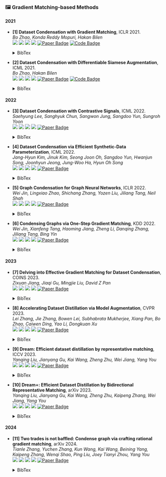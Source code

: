 ### 🖼️ Gradient Matching-based Methods

#### 2021
- **[1] Dataset Condensation with Gradient Matching**, ICLR 2021.  
*Bo Zhao, Konda Reddy Mopuri, Hakan Bilen*  
![](https://img.shields.io/badge/DC-blue) ![](https://img.shields.io/badge/Image_Classification-green) ![](https://img.shields.io/badge/Gradient_Matching-red) ![](https://img.shields.io/badge/Dataset_Condensation-orange)
<a href="https://openreview.net/forum?id=mSAKhLYLSsl"><img src="https://img.shields.io/badge/ICLR-Paper-%23D2691E" alt="Paper Badge"></a>
<a href="https://github.com/VICO-UoE/DatasetCondensation"><img src="https://img.shields.io/badge/GitHub-Code-brightgreen?logo=github" alt="Code Badge"></a>
    <details> <summary>BibTex</summary>

    ```bibtex
    @inproceedings{zhao2021dataset,
    title={Dataset Condensation with Gradient Matching},
    author={Bo Zhao and Konda Reddy Mopuri and Hakan Bilen},
    booktitle={International Conference on Learning Representations},
    year={2021},
    }
    ```

    </details>

- **[2] Dataset Condensation with Differentiable Siamese Augmentation**, ICML 2021.  
*Bo Zhao, Hakan Bilen*  
![](https://img.shields.io/badge/DSA-blue) ![](https://img.shields.io/badge/Image_Classification-green) ![](https://img.shields.io/badge/Gradient_Matching-red) ![](https://img.shields.io/badge/Dataset_Condensation-orange)
<a href="https://proceedings.mlr.press/v139/zhao21a.html"><img src="https://img.shields.io/badge/ICML-Paper-%23D2691E" alt="Paper Badge"></a>
<a href="https://github.com/VICO-UoE/DatasetCondensation"><img src="https://img.shields.io/badge/GitHub-Code-brightgreen?logo=github" alt="Code Badge"></a>
    <details> <summary>BibTex</summary>

    ```bibtex
    @inproceedings{zhao2021dataset,
    title={Dataset condensation with differentiable siamese augmentation},
    author={Zhao, Bo and Bilen, Hakan},
    booktitle={International Conference on Machine Learning},
    year={2021}
    }
    ```

    </details>

#### 2022
- **[3] Dataset Condensation with Contrastive Signals**, ICML 2022.  
*Saehyung Lee, Sanghyuk Chun, Sangwon Jung, Sangdoo Yun, Sungroh Yoon*  
![](https://img.shields.io/badge/DCC-blue) ![](https://img.shields.io/badge/Image_Classification-green) ![](https://img.shields.io/badge/Gradient_Matching-red) ![](https://img.shields.io/badge/Dataset_Condensation-orange)
<a href="https://proceedings.mlr.press/v162/lee22b.html"><img src="https://img.shields.io/badge/ICML-Paper-%23D2691E" alt="Paper Badge"></a>
    <details> <summary>BibTex</summary>

    ```bibtex
    @inproceedings{lee2022dataset,
    title={Dataset condensation with contrastive signals},
    author={Lee, Saehyung and Chun, Sanghyuk and Jung, Sangwon and Yun, Sangdoo and Yoon, Sungroh},
    booktitle={International Conference on Machine Learning},
    year={2022}
    }
    ```

    </details>

- **[4] Dataset Condensation via Efficient Synthetic-Data Parameterization**, ICML 2022.  
*Jang-Hyun Kim, Jinuk Kim, Seong Joon Oh, Sangdoo Yun, Hwanjun Song, Joonhyun Jeong, Jung-Woo Ha, Hyun Oh Song*  
![](https://img.shields.io/badge/IDC-blue) ![](https://img.shields.io/badge/Image_Classification-green) ![](https://img.shields.io/badge/Gradient_Matching-red) ![](https://img.shields.io/badge/Dataset_Condensation-orange)
<a href="https://proceedings.mlr.press/v162/kim22c.html"><img src="https://img.shields.io/badge/ICML-Paper-%23D2691E" alt="Paper Badge"></a>
    <details> <summary>BibTex</summary>

    ```bibtex
    @inproceedings{kim2022dataset,
    title={Dataset condensation via efficient synthetic-data parameterization},
    author={Kim, Jang-Hyun and Kim, Jinuk and Oh, Seong Joon and Yun, Sangdoo and Song, Hwanjun and Jeong, Joonhyun and Ha, Jung-Woo and Song, Hyun Oh},
    booktitle={International Conference on Machine Learning},
    year={2022}
    }
    ```

    </details>


- **[5] Graph Condensation for Graph Neural Networks**, ICLR 2022.  
*Wei Jin, Lingxiao Zhao, Shichang Zhang, Yozen Liu, Jiliang Tang, Neil Shah*  
![](https://img.shields.io/badge/GCOND-blue) ![](https://img.shields.io/badge/Graph-green) ![](https://img.shields.io/badge/Gradient_Matching-red) ![](https://img.shields.io/badge/Dataset_Condensation-orange)
<a href="https://openreview.net/forum?id=WLEx3Jo4QaB"><img src="https://img.shields.io/badge/ICLR-Paper-%23D2691E" alt="Paper Badge"></a>
    <details> <summary>BibTex</summary>

    ```bibtex
    @inproceedings{jin2022graph,
    title={Graph Condensation for Graph Neural Networks},
    author={Wei Jin and Lingxiao Zhao and Shichang Zhang and Yozen Liu and Jiliang Tang and Neil Shah},
    booktitle={International Conference on Learning Representations},
    year={2022}
    }
    ```

    </details>

- **[6] Condensing Graphs via One-Step Gradient Matching**, KDD 2022.  
*Wei Jin, Xianfeng Tang, Haoming Jiang, Zheng Li, Danqing Zhang, Jiliang Tang, Bing Yin*  
![](https://img.shields.io/badge/DosCond-blue) ![](https://img.shields.io/badge/Graph-green) ![](https://img.shields.io/badge/Gradient_Matching-red) ![](https://img.shields.io/badge/Dataset_Condensation-orange)
<a href="https://dl.acm.org/doi/10.1145/3534678.3539429"><img src="https://img.shields.io/badge/KDD-Paper-%23D2691E" alt="Paper Badge"></a>
    <details> <summary>BibTex</summary>

    ```bibtex
    @inproceedings{jin2022condensing,
    title={Condensing graphs via one-step gradient matching},
    author={Jin, Wei and Tang, Xianfeng and Jiang, Haoming and Li, Zheng and Zhang, Danqing and Tang, Jiliang and Yin, Bing},
    booktitle={Proceedings of the 28th ACM SIGKDD Conference on Knowledge Discovery and Data Mining},
    year={2022}
    }
    ```

    </details>

#### 2023
- **[7] Delving into Effective Gradient Matching for Dataset Condensation**, COINS 2023.  
*Zixuan Jiang, Jiaqi Gu, Mingjie Liu, David Z Pan*  
![](https://img.shields.io/badge/EGM-blue) ![](https://img.shields.io/badge/Image_Classification-green) ![](https://img.shields.io/badge/Gradient_Matching-red) ![](https://img.shields.io/badge/Dataset_Condensation-orange)
<a href="https://ieeexplore.ieee.org/document/10189244"><img src="https://img.shields.io/badge/COINS-Paper-%23D2691E" alt="Paper Badge"></a>
    <details> <summary>BibTex</summary>

    ```bibtex
    @inproceedings{jiang2023delving,
    title={Delving into effective gradient matching for dataset condensation},
    author={Jiang, Zixuan and Gu, Jiaqi and Liu, Mingjie and Pan, David Z},
    booktitle={2023 IEEE International Conference on Omni-layer Intelligent Systems (COINS)},
    year={2023}
    }
    ```

    </details>

- **[8] Accelerating Dataset Distillation via Model Augmentation**, CVPR 2023.  
*Lei Zhang, Jie Zhang, Bowen Lei, Subhabrata Mukherjee, Xiang Pan, Bo Zhao, Caiwen Ding, Yao Li, Dongkuan Xu*  
![](https://img.shields.io/badge/EDD-blue) ![](https://img.shields.io/badge/Image_Classification-green) ![](https://img.shields.io/badge/Gradient_Matching-red) ![](https://img.shields.io/badge/Dataset_Condensation-orange)
<a href="https://openaccess.thecvf.com/content/CVPR2023/papers/Zhang_Accelerating_Dataset_Distillation_via_Model_Augmentation_CVPR_2023_paper.pdf"><img src="https://img.shields.io/badge/CVPR-Paper-%23D2691E" alt="Paper Badge"></a>
    <details> <summary>BibTex</summary>

    ```bibtex
    @inproceedings{zhang2023accelerating,
    title={Accelerating dataset distillation via model augmentation},
    author={Zhang, Lei and Zhang, Jie and Lei, Bowen and Mukherjee, Subhabrata and Pan, Xiang and Zhao, Bo and Ding, Caiwen and Li, Yao and Xu, Dongkuan},
    booktitle={Proceedings of the IEEE/CVF Conference on Computer Vision and Pattern Recognition},
    year={2023}
    }
    ```

    </details>

- **[9] Dream: Efficient dataset distillation by representative matching**, ICCV 2023.  
*Yanqing Liu, Jianyang Gu, Kai Wang, Zheng Zhu, Wei Jiang, Yang You*  
![](https://img.shields.io/badge/DREAM-blue) ![](https://img.shields.io/badge/Image_Classification-green) ![](https://img.shields.io/badge/Gradient_Matching-red) ![](https://img.shields.io/badge/Dataset_Condensation-orange)
<a href="https://openaccess.thecvf.com/content/ICCV2023/papers/Liu_DREAM_Efficient_Dataset_Distillation_by_Representative_Matching_ICCV_2023_paper.pdf"><img src="https://img.shields.io/badge/ICCV-Paper-%23D2691E" alt="Paper Badge"></a>
    <details> <summary>BibTex</summary>

    ```bibtex
    @inproceedings{liu2023dream,
    title={Dream: Efficient dataset distillation by representative matching},
    author={Liu, Yanqing and Gu, Jianyang and Wang, Kai and Zhu, Zheng and Jiang, Wei and You, Yang},
    booktitle={Proceedings of the IEEE/CVF International Conference on Computer Vision},
    year={2023}
    }
    ```

    </details>

- **[10] Dream+: Efficient Dataset Distillation by Bidirectional Representative Matching**, arXiv 2023.  
*Yanqing Liu, Jianyang Gu, Kai Wang, Zheng Zhu, Kaipeng Zhang, Wei Jiang, Yang You*  
![](https://img.shields.io/badge/DREAM+-blue) ![](https://img.shields.io/badge/Image_Classification-green) ![](https://img.shields.io/badge/Gradient_Matching-red) ![](https://img.shields.io/badge/Dataset_Condensation-orange)
<a href="https://arxiv.org/abs/2310.15052"><img src="https://img.shields.io/badge/arXiv-Paper-%23D2691E?logo=arXiv" alt="Paper Badge"></a>
    <details> <summary>BibTex</summary>

    ```bibtex
    @article{liu2023dream+,
      title={Dream+: Efficient dataset distillation by bidirectional representative matching},
      author={Liu, Yanqing and Gu, Jianyang and Wang, Kai and Zhu, Zheng and Zhang, Kaipeng and Jiang, Wei and You, Yang},
      journal={arXiv preprint arXiv:2310.15052},
      year={2023}
    }
    ```

    </details>

#### 2024
- **[11] Two trades is not baffled: Condense graph via crafting rational gradient matching**, arXiv 2024.  
*Tianle Zhang, Yuchen Zhang, Kun Wang, Kai Wang, Beining Yang, Kaipeng Zhang, Wenqi Shao, Ping Liu, Joey Tianyi Zhou, Yang You*  
![](https://img.shields.io/badge/CTRL-blue) ![](https://img.shields.io/badge/Graph-green) ![](https://img.shields.io/badge/Gradient_Matching-red) ![](https://img.shields.io/badge/Dataset_Condensation-orange)
<a href="https://arxiv.org/abs/2402.04924"><img src="https://img.shields.io/badge/arXiv-Paper-%23D2691E?logo=arXiv" alt="Paper Badge"></a>
    <details> <summary>BibTex</summary>

    ```bibtex
    @article{zhang2024two,
    title={Two trades is not baffled: Condense graph via crafting rational gradient matching},
    author={Zhang, Tianle and Zhang, Yuchen and Wang, Kun and Wang, Kai and Yang, Beining and Zhang, Kaipeng and Shao, Wenqi and Liu, Ping and Zhou, Joey Tianyi and You, Yang},
    journal={arXiv preprint arXiv:2402.04924},
    year={2024}
    }
    ```

    </details>